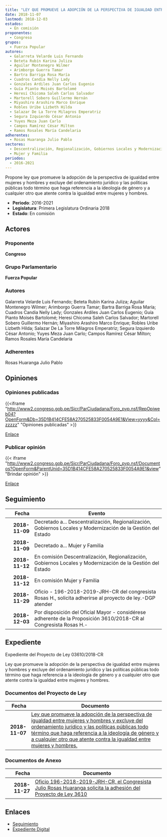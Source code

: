 ```yaml
---
title: "LEY QUE PROMUEVE LA ADOPCIÓN DE LA PERSPECTIVA DE IGUALDAD ENTRE MUJERES Y HOMBRES Y EXCLUYE DEL ORDENAMIENTO JURÍDICO Y LAS POLÍTICAS PÚBLICAS TODO TÉRMINO QUE HAGA REFERENCIA A LA IDEOLOGÍA DE GÉNERO Y A CUALQUIER OTRO QUE ATENTE CONTRA LA IGUALDAD ENTRE MUJERES Y HOMBRES"
date: 2018-11-07
lastmod: 2018-12-03
estados: 
  - En comisión
proponentes: 
  - Congreso
grupos: 
  - Fuerza Popular
autores: 
  - Galarreta Velarde Luis Fernando
  - Beteta Rubín Karina Juliza
  - Aguilar Montenegro Wilmer
  - Arimborgo Guerra Tamar
  - Bartra Barriga Rosa María
  - Cuadros Candia Nelly Lady
  - Gonzales Ardiles Juan Carlos Eugenio
  - Guía Pianto Moisés Bartolomé
  - Heresi Chicoma Saleh Carlos Salvador
  - Martorell Sobero Guillermo Hernán
  - Miyashiro Arashiro Marco Enrique
  - Robles Uribe Lizbeth Hilda
  - Salazar De La Torre Milagros Emperatriz
  - Segura Izquierdo César Antonio
  - Yuyes Meza Juan Carlo
  - Campos Ramírez César Milton
  - Ramos Rosales María Candelaria
adherentes: 
  - Rosas Huaranga Julio Pablo
sectores: 
  - Descentralización, Regionalización, Gobiernos Locales y Modernización de la Gestión del Estado
  - Mujer y Familia
periodos: 
  - 2016-2021
---
```


Propone ley que promueve la adopción de la perspectiva de igualdad entre mujeres y hombres y excluye del ordenamiento jurídico y las políticas públicas todo término que haga referencia a la ideología de género y a cualquier otro que atente contra la igualdad entre mujeres y hombres.

- **Periodo**: 2016-2021
- **Legislatura**: Primera Legislatura Ordinaria 2018
- **Estado**: En comisión

## Actores

### Proponente

**Congreso**

### Grupo Parlamentario

**Fuerza Popular**

### Autores

Galarreta Velarde Luis Fernando; Beteta Rubín Karina Juliza; Aguilar Montenegro Wilmer; Arimborgo Guerra Tamar; Bartra Barriga Rosa María; Cuadros Candia Nelly Lady; Gonzales Ardiles Juan Carlos Eugenio; Guía Pianto Moisés Bartolomé; Heresi Chicoma Saleh Carlos Salvador; Martorell Sobero Guillermo Hernán; Miyashiro Arashiro Marco Enrique; Robles Uribe Lizbeth Hilda; Salazar De La Torre Milagros Emperatriz; Segura Izquierdo César Antonio; Yuyes Meza Juan Carlo; Campos Ramírez César Milton; Ramos Rosales María Candelaria

### Adherentes

Rosas Huaranga Julio Pablo


## Opiniones

### Opiniones publicadas

{{<iframe "http://www2.congreso.gob.pe/Sicr/ParCiudadana/Foro_pvp.nsf/RepOpiweb04?OpenForm&Db=35D1B414CFE58A270525833F0054A9E1&View=yyyy&Col=zzzzz" "Opiniones publicadas" >}}

[Enlace](http://www2.congreso.gob.pe/Sicr/ParCiudadana/Foro_pvp.nsf/RepOpiweb04?OpenForm&Db=35D1B414CFE58A270525833F0054A9E1&View=yyyy&Col=zzzzz)
### Publicar opinión

{{< iframe "http://www2.congreso.gob.pe/Sicr/ParCiudadana/Foro_pvp.nsf/Documentos?OpenForm&ParentUnid=35D1B414CFE58A270525833F0054A9E1&view" "Brindar opinión" >}}

[Enlace](http://www2.congreso.gob.pe/Sicr/ParCiudadana/Foro_pvp.nsf/Documentos?OpenForm&ParentUnid=35D1B414CFE58A270525833F0054A9E1&view)

## Seguimiento

| Fecha | Evento |
|------:|--------|
| **2018-11-09** | Decretado a... Descentralización, Regionalización, Gobiernos Locales y Modernización de la Gestión del Estado|
| **2018-11-09** | Decretado a... Mujer y Familia|
| **2018-11-12** | En comisión Descentralización, Regionalización, Gobiernos Locales y Modernización de la Gestión del Estado|
| **2018-11-12** | En comisión Mujer y Familia|
| **2018-11-29** | Oficio - 196-2018-2019-JRH-CR del congresista Rosas H., solicita adherirse al proyecto de ley.-DGP atender|
| **2018-12-03** | Por disposición del Oficial Mayor - considérese adherente de la Proposición 3610/2018-CR al Congresista Rosas H.-|


## Expediente

Expediente del Proyecto de Ley 03610/2018-CR

Ley que promueve la adopción de la perspectiva de igualdad entre mujeres y hombres y excluye del ordenamiento jurídico y las políticas públicas todo término que haga referencia a la ideología de género y a cualquier otro que atente contra la igualdad entre mujeres y hombres.


### Documentos del Proyecto de Ley

| Fecha | Documento |
|------:|--------|
| **2018-11-07** | [Ley que promueve la adopción de la perspectiva de igualdad entre mujeres y hombres y excluye del ordenamiento jurídico y las políticas públicas todo término que haga referencia a la ideología de género y a cualquier otro que atente contra la igualdad entre mujeres y hombres.](http://www.leyes.congreso.gob.pe/Documentos/2016_2021/Proyectos_de_Ley_y_de_Resoluciones_Legislativas/PL0361020181107.pdf) |

### Documentos de Anexo

| Fecha | Documento |
|------:|--------|
| **2018-11-27** | [Oficio 196-2018-2019-JRH-CR, el Congresista Julio Rosas Huaranga solicita la adhesión del Proyecto de Ley 3610](http://www.leyes.congreso.gob.pe/Documentos/2016_2021/Adhesiones/Proyectos_de_Ley/OFICIO-196-2018-2019-JRH-CR.pdf) |

## Enlaces 

- [Seguimiento](http://www2.congreso.gob.pe/Sicr/TraDocEstProc/CLProLey2016.nsf/f7fff46988ca05b1052578e100829cc7/536c3d7b7d2fa9870525833f00066f87?OpenDocument)
- [Expediente Digital](http://www2.congreso.gob.pe/Sicr/TraDocEstProc/CLProLey2016.nsf/f7fff46988ca05b1052578e100829cc7/536c3d7b7d2fa9870525833f00066f87?OpenDocument&Click=05257FB7005EB655.eb71d0cf91d8294e05256cdf006b5706/$Body/0.1C6C)

